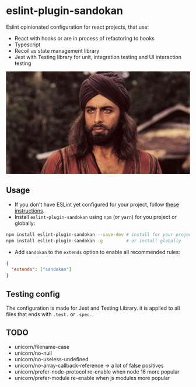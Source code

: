 # eslint-plugin-sandokan

Eslint opinionated configuration for react projects, that use:

- React with hooks or are in process of refactoring to hooks
- Typescript
- Recoil as state management library
- Jest with Testing library for unit, integration testing and UI interaction testing

![Sandokan](sandokan.jpg)

## Usage

- If you don't have ESLint yet configured for your project, follow [these instructions](https://github.com/eslint/eslint#installation-and-usage).
- Install `eslint-plugin-sandokan` using `npm` (or `yarn`) for you project or globally:

```sh
npm install eslint-plugin-sandokan --save-dev # install for your project
npm install eslint-plugin-sandokan -g         # or install globally
```

- Add `sandokan` to the `extends` option to enable all recommended rules:

```json
{
  "extends": ["sandokan"]
}
```

## Testing config

The configuration is made for Jest and Testing Library.
it is applied to all files that ends with `.test.` or `.spec.`.

## TODO

- unicorn/filename-case
- unicorn/no-null
- unicorn/no-useless-undefined
- unicorn/no-array-callback-reference -> a lot of false positives
- unicorn/prefer-node-protocol re-enable when node 16 more popular
- unicorn/prefer-module re-enable when js modules more popular
